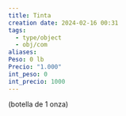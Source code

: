 ```yaml
---
title: Tinta
creation date: 2024-02-16 00:31
tags:
  - type/object
  - obj/com
aliases: 
Peso: 0 lb
Precio: "1.000"
int_peso: 0
int_precio: 1000
---
```


(botella de 1 onza)